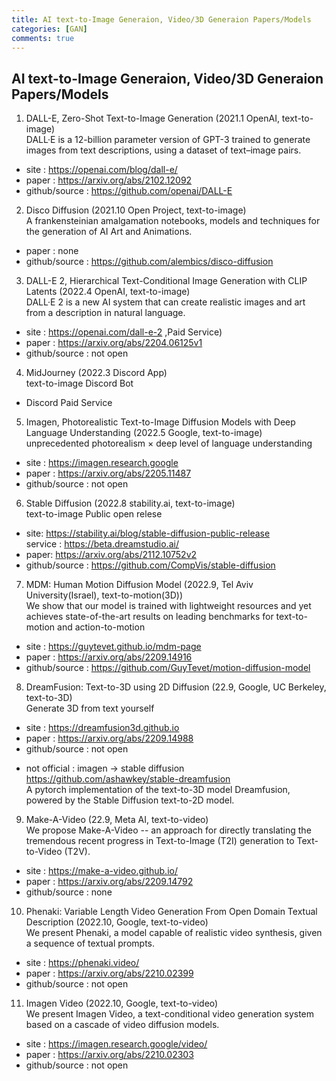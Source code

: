 ```yaml
---
title: AI text-to-Image Generaion, Video/3D Generaion Papers/Models
categories: [GAN]
comments: true
---
```


## AI text-to-Image Generaion, Video/3D Generaion Papers/Models 

1. DALL-E, Zero-Shot Text-to-Image Generation (2021.1 OpenAI, text-to-image)  
 DALL·E is a 12-billion parameter version of GPT-3 trained to generate images from text descriptions, using a dataset of text–image pairs.  
 - site : https://openai.com/blog/dall-e/  
 - paper : https://arxiv.org/abs/2102.12092  
 - github/source : https://github.com/openai/DALL-E  
   
2. Disco Diffusion (2021.10 Open Project, text-to-image)  
 A frankensteinian amalgamation notebooks, models and techniques for the generation of AI Art and Animations.   
 - paper : none  
 - github/source : https://github.com/alembics/disco-diffusion  
   
3. DALL-E 2, Hierarchical Text-Conditional Image Generation with CLIP Latents (2022.4 OpenAI, text-to-image)  
 DALL·E 2 is a new AI system that can create realistic images and art from a description in natural language.   
 - site : https://openai.com/dall-e-2  ,Paid Service)   
 - paper : https://arxiv.org/abs/2204.06125v1  
 - github/source : not open  

4. MidJourney (2022.3 Discord App)  
 text-to-image Discord Bot  
 - Discord Paid Service   
   
5. Imagen, Photorealistic Text-to-Image Diffusion Models with Deep Language Understanding (2022.5 Google, text-to-image)  
 unprecedented photorealism × deep level of language understanding  
 - site : https://imagen.research.google  
 - paper : https://arxiv.org/abs/2205.11487  
 - github/source : not open  
  
6. Stable Diffusion (2022.8 stability.ai,  text-to-image)  
 text-to-image Public open relese    
 - site: https://stability.ai/blog/stable-diffusion-public-release  
   service : https://beta.dreamstudio.ai/   
 - paper: https://arxiv.org/abs/2112.10752v2  
 - github/source : https://github.com/CompVis/stable-diffusion  
    
7. MDM: Human Motion Diffusion Model (2022.9, Tel Aviv University(Israel), text-to-motion(3D))  
 We show that our model is trained with lightweight resources and yet achieves state-of-the-art results on leading benchmarks for text-to-motion and action-to-motion  
 - site : https://guytevet.github.io/mdm-page  
 - paper : https://arxiv.org/abs/2209.14916  
 - github/source :  https://github.com/GuyTevet/motion-diffusion-model   
    
8. DreamFusion: Text-to-3D using 2D Diffusion (22.9, Google, UC Berkeley, text-to-3D)  
 Generate 3D from text yourself  
 - site : https://dreamfusion3d.github.io  
 - paper : https://arxiv.org/abs/2209.14988  
 - github/source : not open  
  * not official : imagen -> stable diffusion  
  https://github.com/ashawkey/stable-dreamfusion  
  A pytorch implementation of the text-to-3D model Dreamfusion, powered by the Stable Diffusion text-to-2D model.  
  
9. Make-A-Video (22.9, Meta AI,  text-to-video)  
 We propose Make-A-Video -- an approach for directly translating the tremendous recent progress in Text-to-Image (T2I) generation to Text-to-Video (T2V).  
 - site : https://make-a-video.github.io/  
 - paper : https://arxiv.org/abs/2209.14792  
 - github/source : none  
  
10. Phenaki: Variable Length Video Generation From Open Domain Textual Description (2022.10, Google, text-to-video)  
 We present Phenaki, a model capable of realistic video synthesis, given a sequence of textual prompts.  
 - site : https://phenaki.video/  
 - paper : https://arxiv.org/abs/2210.02399  
 - github/source : not open  
  
11. Imagen Video (2022.10, Google, text-to-video)  
 We present Imagen Video, a text-conditional video generation system based on a cascade of video diffusion models.  
 - site :  https://imagen.research.google/video/  
 - paper : https://arxiv.org/abs/2210.02303  
 - github/source : not open  
  
  

